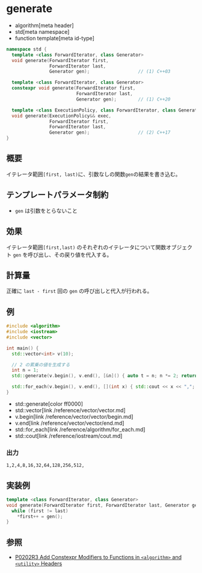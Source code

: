# generate
* algorithm[meta header]
* std[meta namespace]
* function template[meta id-type]

```cpp
namespace std {
  template <class ForwardIterator, class Generator>
  void generate(ForwardIterator first,
                ForwardIterator last,
                Generator gen);                  // (1) C++03

  template <class ForwardIterator, class Generator>
  constexpr void generate(ForwardIterator first,
                          ForwardIterator last,
                          Generator gen);        // (1) C++20

  template <class ExecutionPolicy, class ForwardIterator, class Generator>
  void generate(ExecutionPolicy&& exec,
                ForwardIterator first,
                ForwardIterator last,
                Generator gen);                  // (2) C++17
}
```

## 概要
イテレータ範囲`[first, last)`に、引数なしの関数`gen`の結果を書き込む。


## テンプレートパラメータ制約
- `gen` は引数をとらないこと


## 効果
イテレータ範囲`[first,last)` のそれぞれのイテレータについて関数オブジェクト `gen` を呼び出し、その戻り値を代入する。


## 計算量
正確に `last - first` 回の `gen` の呼び出しと代入が行われる。


## 例
```cpp example
#include <algorithm>
#include <iostream>
#include <vector>

int main() {
  std::vector<int> v(10);

  // 2 の累乗の値を生成する
  int n = 1;
  std::generate(v.begin(), v.end(), [&n]() { auto t = n; n *= 2; return t; });

  std::for_each(v.begin(), v.end(), [](int x) { std::cout << x << ","; });
}
```
* std::generate[color ff0000]
* std::vector[link /reference/vector/vector.md]
* v.begin[link /reference/vector/vector/begin.md]
* v.end[link /reference/vector/vector/end.md]
* std::for_each[link /reference/algorithm/for_each.md]
* std::cout[link /reference/iostream/cout.md]

### 出力
```
1,2,4,8,16,32,64,128,256,512,
```


## 実装例
```cpp
template <class ForwardIterator, class Generator>
void generate(ForwardIterator first, ForwardIterator last, Generator gen) {
  while (first != last)
    *first++ = gen();
}
```


## 参照
- [P0202R3 Add Constexpr Modifiers to Functions in `<algorithm>` and `<utility>` Headers](http://www.open-std.org/jtc1/sc22/wg21/docs/papers/2017/p0202r3.html)
